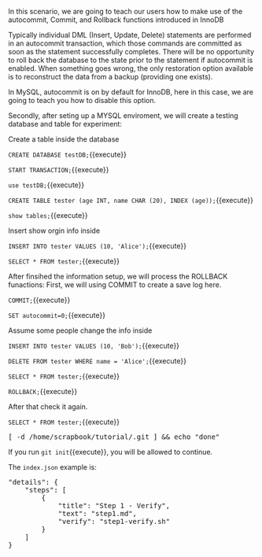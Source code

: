 In this scenario, we are going to teach our users how to make use of the autocommit, Commit, and Rollback functions introduced in InnoDB

Typically individual DML (Insert, Update, Delete) statements are performed in an autocommit transaction, 
which those commands are committed as soon as the statement successfully completes. 
There will be no opportunity to roll back the database to the state prior to the statement if autocommit is enabled. 
When something goes wrong, the only restoration option available is to reconstruct the data from a backup (providing one exists).

In MySQL, autocommit is on by default for InnoDB, here in this case, we are going to teach you how to disable this option.

Secondly, after seting up a MYSQL enviroment, we will create a testing database and table for experiment:

 Create a table inside the database

 `CREATE DATABASE testDB;`{{execute}} 
 
 `START TRANSACTION;`{{execute}} 

 `use testDB;`{{execute}} 

 `CREATE TABLE tester (age INT, name CHAR (20), INDEX (age));`{{execute}} 

 `show tables;`{{execute}} 

 Insert show orgin info inside
 
 `INSERT INTO tester VALUES (10, 'Alice');`{{execute}} 

 `SELECT * FROM tester;`{{execute}}
 
 After finsihed the information setup, we will process the ROLLBACK funactions:
 First, we will using COMMIT to create a save log here.
 
 `COMMIT;`{{execute}} 

 `SET autocommit=0;`{{execute}} 

 Assume some people change the info inside
 
 `INSERT INTO tester VALUES (10, 'Bob');`{{execute}} 

 `DELETE FROM tester WHERE name = 'Alice';`{{execute}} 

 `SELECT * FROM tester;`{{execute}}

 `ROLLBACK;`{{execute}}

 After that check it again.
 
 `SELECT * FROM tester;`{{execute}}




<pre>
[ -d /home/scrapbook/tutorial/.git ] && echo "done"
</pre>

If you run `git init`{{execute}}, you will be allowed to continue.

The `index.json` example is:
<pre>
"details": {
    "steps": [
        {
            "title": "Step 1 - Verify",
            "text": "step1.md",
            "verify": "step1-verify.sh"
        }
    ]
}
</pre>
